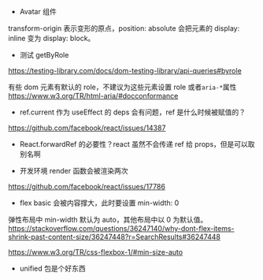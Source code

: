 - Avatar 组件

transform-origin 表示变形的原点，position: absolute 会把元素的 display: inline 变为 display: block。

- 测试 getByRole

https://testing-library.com/docs/dom-testing-library/api-queries#byrole

有些 dom 元素有默认的 role，不建议为这些元素设置 role 或者`aria-*`属性
https://www.w3.org/TR/html-aria/#docconformance

- ref.current 作为 useEffect 的 deps 会有问题，ref 是什么时候被赋值的？

https://github.com/facebook/react/issues/14387

- React.forwardRef 的必要性？react 虽然不会传递 ref 给 props，但是可以取别名啊

- 开发环境 render 函数会被渲染两次

https://github.com/facebook/react/issues/17786

- flex basic 会被内容撑大，此时要设置 min-width: 0

弹性布局中 min-width 默认为 auto，其他布局中以 0 为默认值。
https://stackoverflow.com/questions/36247140/why-dont-flex-items-shrink-past-content-size/36247448?r=SearchResults#36247448

https://www.w3.org/TR/css-flexbox-1/#min-size-auto

- unified 包是个好东西

